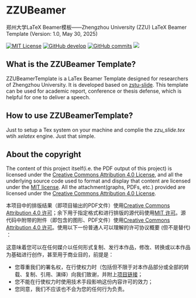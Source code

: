 # ZZUBeamer
郑州大学LaTeX Beamer模板——Zhengzhou University (ZZU) LaTeX Beamer Template (Version: 1.0, May 30, 2025)

[![MIT License](https://img.shields.io/badge/license-MIT-green.svg)](https://opensource.org/licenses/MIT) 
[![GitHub develop](https://img.shields.io/badge/Github-V1.0-519dd9.svg)](https://github.com/grhsmt/ZZUBeamer)
[![GitHub commits](https://img.shields.io/badge/Commits-1-519dd9.svg)](https://github.com/grhsmt/ZZUBeamer/issues)
![](https://img.shields.io/badge/language-Tex-orange.svg)

## What is the ZZUBeamer Template?
ZZUBeamerTemplate is a LaTex Beamer Template designed for researchers of Zhengzhou University. It is developed based on [zstu-slide](https://blog.csdn.net/ldy__cwx/article/details/125051885). This template can be used for academic report, conference or thesis defense, which is helpful for one to deliver a speech.

## How to use ZZUBeamerTemplate?

Just to setup a Tex system on your machine and complie the _zzu_slide.tex_ wtih _xelatex_ engine. Just that simple.

## About the copyright

The content of this project itself(i.e. the PDF output of this project) is licensed under the [Creative Commons Attribution 4.0 License](https://creativecommons.org/licenses/by/4.0/), and all the underlying source code used to format and display that content are licensed under the [MIT license](https://opensource.org/licenses/MIT). All the attachment(graphs, PDFs, etc.) provided are licensed under the [Creative Commons Attribution 4.0 License](https://creativecommons.org/licenses/by/4.0/).

本项目中的排版结果（即项目输出的PDF文件）使用[Creative Commons Attribution 4.0 许可](https://creativecommons.org/licenses/by/4.0/)；余下用于指定格式和进行排版的源代码使用[MIT 许可](https://opensource.org/licenses/MIT)。源代码中附带的附件（即包含的图形、PDF文件）使用[Creative Commons Attribution 4.0 许可](https://creativecommons.org/licenses/by/4.0/)。使用以下一份普通人可以理解的许可协议概要 (但不是替代) ：

这意味着您可以在任何媒介以任何形式复制、发行本作品，修改、转换或以本作品为基础进行创作，甚至用于商业目的，前提是：

* 您尊重我们的署名权，在行使权力时（包括但不限于对本作品部分或全部的转载、复制、引用、演绎）向我们致谢，并附上[项目链接](https://github.com/grhsmt/ZZUBeamer)；
* 您不能在行使权力时使用技术手段影响这份内容许可的效力；
* 您同意，我们不应该也不会为您的任何行为负责。
